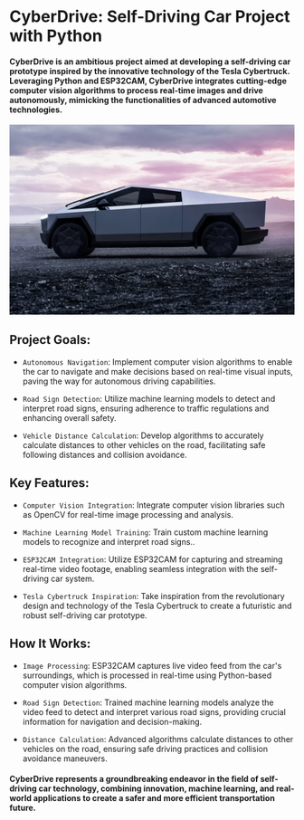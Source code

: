 # CyberDrive: Self-Driving Car Project with Python

#### CyberDrive is an ambitious project aimed at developing a self-driving car prototype inspired by the innovative technology of the Tesla Cybertruck. Leveraging Python and ESP32CAM, CyberDrive integrates cutting-edge computer vision algorithms to process real-time images and drive autonomously, mimicking the functionalities of advanced automotive technologies.

![CyberTruck](./3D%20Models/cybertruck.jpg)

## Project Goals:

- `Autonomous Navigation`: Implement computer vision algorithms to enable the car to navigate and make decisions based on real-time visual inputs, paving the way for autonomous driving capabilities.

- `Road Sign Detection`: Utilize machine learning models to detect and interpret road signs, ensuring adherence to traffic regulations and enhancing overall safety.

- `Vehicle Distance Calculation`: Develop algorithms to accurately calculate distances to other vehicles on the road, facilitating safe following distances and collision avoidance.

## Key Features:

- `Computer Vision Integration`: Integrate computer vision libraries such as OpenCV for real-time image processing and analysis.

- `Machine Learning Model Training`: Train custom machine learning models to recognize and interpret road signs..

- `ESP32CAM Integration`: Utilize ESP32CAM for capturing and streaming real-time video footage, enabling seamless integration with the self-driving car system.

- `Tesla Cybertruck Inspiration`: Take inspiration from the revolutionary design and technology of the Tesla Cybertruck to create a futuristic and robust self-driving car prototype.

## How It Works:

- `Image Processing`: ESP32CAM captures live video feed from the car's surroundings, which is processed in real-time using Python-based computer vision algorithms.

- `Road Sign Detection`: Trained machine learning models analyze the video feed to detect and interpret various road signs, providing crucial information for navigation and decision-making.

- `Distance Calculation`: Advanced algorithms calculate distances to other vehicles on the road, ensuring safe driving practices and collision avoidance maneuvers.

#### CyberDrive represents a groundbreaking endeavor in the field of self-driving car technology, combining innovation, machine learning, and real-world applications to create a safer and more efficient transportation future.
